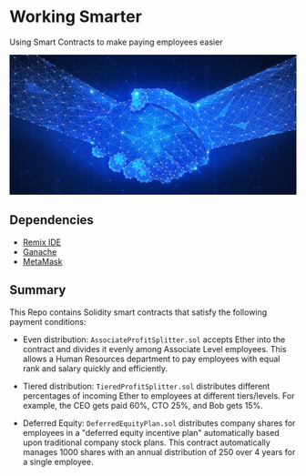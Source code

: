 # Working Smarter
Using Smart Contracts to make paying employees easier 

![contract](Images/smart-contract.png)

## Dependencies
* [Remix IDE](https://remix.ethereum.org)
* [Ganache](https://www.trufflesuite.com/ganache)
* [MetaMask](https://metamask.io/)

## Summary
This Repo contains Solidity smart contracts that satisfy the following payment conditions:

* Even distribution: `AssociateProfitSplitter.sol` accepts Ether into the contract and divides it evenly among Associate Level employees. This allows a Human Resources department to pay employees with equal rank and salary quickly and efficiently.

* Tiered distribution: `TieredProfitSplitter.sol` distributes different percentages of incoming Ether to employees at different tiers/levels. For example, the CEO gets paid 60%, CTO 25%, and Bob gets 15%.

* Deferred Equity: `DeferredEquityPlan.sol` distributes company shares for employees in a "deferred equity incentive plan" automatically based upon traditional company stock plans. This contract automatically manages 1000 shares with an annual distribution of 250 over 4 years for a single employee.
